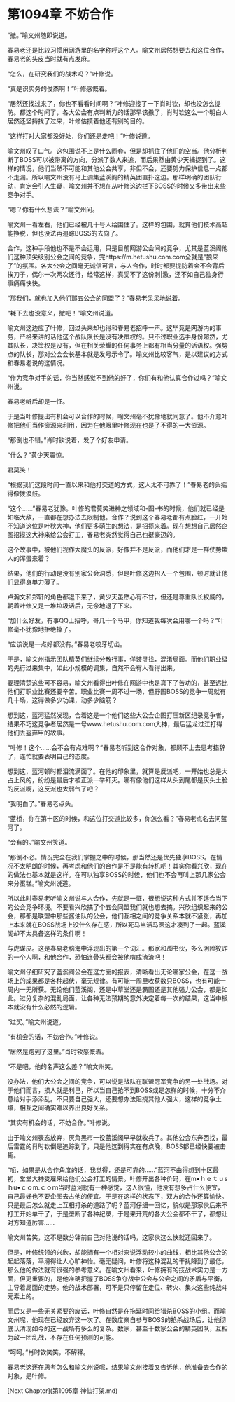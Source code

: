 # 第1094章 不妨合作

“撤。”喻文州随即说道。

春易老还是比较习惯用网游里的名字称呼这个人。喻文州居然想要去和这位合作，春易老的头皮当时就有点发麻。

“怎么，在研究我们的战术吗？”叶修说。

“真是识实务的俊杰啊！”叶修感慨着。

“居然还找过来了，你也不看看时间啊？”叶修迎接了一下肖时钦，却也没怎么提防。都这个时间了，各大公会有点判断力的话那早该撤了，肖时钦这么一个明白人居然还坚持找了过来，叶修估摸着他还有别的目的。

“这样打对大家都没好处，你们还是走吧！”叶修说道。

喻文州叹了口气。这包围说不上是什么圈套，但是却抓住了他们的空当。他分析判断了BOSS可以被带离的方向，分派了数人来追，而后果然由黄少天捕捉到了。这样的情况，他们当然不可能和其他公会共享，非但不会，还要努力保护信息一点都不走漏。所以喻文州没有马上调集蓝溪阁的精英团直扑这边。那样明确的团队行动，肯定会引人生疑，喻文州并不想在从叶修这边拦下BOSS的时候又多带出来些竞争对手。

“嗯？你有什么想法？”喻文州问。

喻文州一看左右，他们已经被几十号人给围住了。这样的包围，就算他们技术高超能挣脱，但也没法再追踪BOSS的去向了。

合作，这种手段他也不是不会运用，只是目前网游公会间的竞争，尤其是蓝溪阁他们这种顶尖级别公会之间的竞争，完https://m.hetushu.com.com全就是“狼来了”的氛围。各大公会之间毫无诚信可言，与人合作，时时都要提防着会不会背后挨刀子，偶尔一次两次还行，经常这样，真受不了这份刺|激，还不如自己独身行事痛痛快快。

“那我们，就也加入他们那五公会的同盟了？”春易老呆呆地说着。

“耗下去也没意义，撤吧！”喻文州说道。

喻文州这边应了叶修，回过头来却也得和春易老招呼一声。这毕竟是网游内的事务，严格来讲的话他这个战队队长是没有决策权的。只不过职业选手身份超然，尤其队长，决策权是没有，但在相关荣耀的任何事务上都有相当分量的话语权。强势点的队长，那对公会会长基本就是发号示令了。喻文州比较客气，是以建议的方式和春易老说的这情况。

“作为竞争对手的话，你当然感觉不到他的好了，你们有和他认真合作过吗？”喻文州说。

春易老听后却是一怔。

于是当叶修提出有机会可以合作的时候，喻文州毫不犹豫地就同意了。他不介意叶修把他们当作资源来利用，因为在他眼里叶修现在也是了不得的一大资源。

“那倒也不错。”肖时钦说着，发了个好友申请。

“什么？”黄少天震惊。

君莫笑！

“根据我们这段时间一直以来和他打交道的方式，这人太不可靠了！”春易老的头摇得像拨浪鼓。

“这个……”春易老犹豫。叶修的君莫笑进神之领域和-图-书的时候，他们就已经是如临大敌，一直都在想办法去限制他。合作？说到这个春易老都有点脸红，一开始不知道这位是叶秋大神，他们更多萌生的想法，是招揽来着。现在想想自己居然企图招揽这大神来给公会打工，春易老突然觉得自己也挺豪迈的。

这个故事中，被他们视作大魔头的反派，好像并不是反派，而他们才是一群仗势欺人的浑蛋来着？

结果，他们的行动是没有别家公会洞悉，但是叶修这边招人一个包围，顿时就让他们显得身单力薄了。

卢瀚文和郑轩的角色都退下来了，黄少天虽然心有不甘，但还是尊重队长权威的，朝着叶修又是一堆垃圾话后，无奈地退了下来。

“加什么好友，有事QQ上招呼，哥几十个马甲，你知道我每次会用哪一个吗？”叶修毫不犹豫地拒绝掉了。

“应该说是一点好都没有。”春易老咬牙切齿。

于是，喻文州指示团队精英们继续分散行事，佯装寻找，混淆局面。而他们职业级的先行过来集中，如此小规模的调集，自然不会有人看得出来。

要理清楚这些可不容易，喻文州看得出叶修在网游中也是真下了苦功的，甚至远比他们打职业比赛还要辛苦。职业比赛一周不过一场，但野图BOSS的竞争一周就有几十场，这得做多少功课，动多少脑筋？

想到这，蓝河猛然发现，合着这是一个他们这些大公会企图打压新区纪录竞争者，结果不巧这竞争者居然是一号www.hetushu.com.com大神，最后猛龙过江打得他们丢盔弃甲的故事。

“叶修！这个……会不会有点难啊？”春易老听到这合作对象，都顾不上去思考措辞了，连忙就要表明自己的态度。

想到这，蓝河顿时都泪流满面了。在他的印象里，就算是反派吧，一开始也总是大占上风的，纷纷是最后才被正派一举歼灭。哪有像他们这样从头到尾都是灰头土脸的反派啊，这反派也太弱气了吧？

“我明白了。”春易老点头。

“蓝桥，你在第十区的时候，和这位打交道比较多，你怎么看？”春易老点名去问蓝河了。

“会有的。”喻文州笑道。

“那倒不必。情况完全在我们掌握之中的时候，那当然还是优先独享BOSS。在情况不太明朗的时候，再考虑和他们的合作是不是能有转机吧！其实你看兴欣，现在的做法也基本就是这样。在可以独享BOSS的时候，他们也不会再叫上那几家公会来分蛋糕。”喻文州说道。

所以此时春易老听喻文州说与人合作，先就是一怔，很想说这种方式并不适合当下的公会竞争环境。不要看兴欣搞了个五会同盟我们就也想去搞。兴欣组织起来的公会，那都是联盟中那些酱油队的公会，他们互相之间的竞争关系本就不紧张，再加上本来就在BOSS战场上没什么存在感，所以死马当活马医这才凑到了一起。蓝溪阁却不太具备这样的条件啊！

与虎谋皮。这是春易老脑海中浮现出的第一个词汇。那家和*图*书伙，多么阴险狡诈的一个人啊，和他合作，恐怕连骨头都会被他啃成渣渣吧！

喻文州仔细研究了蓝溪阁公会在这方面的报表，清晰看出无论哪家公会，在这一战场上的成果都是各种起伏，毫无规律。有可能一周里收获数只BOSS，也有可能一周内一无所获。无论他们蓝溪阁，还是中草堂还是霸图还是其他强力公会，都是如此。过分复杂的混乱局面，让各种无法预期的意外决定着每一次的结果，这当中根本就没有什么必然的逻辑。

“过奖。”喻文州说道。

“有机会的话，不妨合作。”叶修说。

“居然是跑到了这里。”肖时钦感慨着。

“不是吧，他的名声这么差？”喻文州笑。

没办法，他们大公会之间的竞争，可以说是战队在联盟冠军竞争的另一处战场。对于他们而言，损人就是利己，所以当自己抢不到BOSS或是怎样的时候，十分不介意给对手添添乱。不只要自己强大，还要想办法阻挠其他人强大，这样的竞争土壤，相互之间确实难以养出良好关系。

“其实有机会的话，不妨合作。”叶修说。

由于喻文州表态放弃，灰角黑市一役蓝溪阁早早就收兵了。其他公会东奔西找，最后雷霆的肖时钦倒是追踪到了，只是他这到得实在有点晚，BOSS都已经快要被击毙。

“呃，如果是从合作角度的话，我觉得，还是可靠的……”蓝河不由得想到十区最初，堂堂大神受雇来给他们公会打工的情景。叶修开出各种价码，在m•ｈｅｔｕsｈu•ｃｏm.ｃｏｍ当时蓝河就有一种感觉，这人很懂，他没有想多占什么便宜，自己最好也不要企图去占他的便宜。于是在这样的状态下，双方的合作还算愉快。只是最后怎么就走上互相打杀的道路了呢？蓝河仔细一回忆，貌似是那家伙后来不打工开始单干了，于是垄断了各种纪录，于是来开荒的各大公会都不干了，都想让对方知道厉害……

喻文州苦笑，这不是数分钟前自己对他说的话吗，这家伙这么快就还回来了。

但是，叶修统领的兴欣，却能拥有一个相对来说浮动较小的曲线，相比其他公会的起起落落，平滑得让人心旷神怡。毫无疑问，叶修将这种混乱的干扰降到了最低，那么他的做法就有很强的参考意义。在喻文州看来，叶修拥有的技战术实力是一方面，但更重要的，是他准确把握了BOSS争夺战中公会与公会之间的矛盾与平衡，主导着局面的走势。他的战术部署，可不是只停留在走位、转火、集火这些纯战斗元素上的。

而后又是一些无关紧要的废话，叶修自然是在拖延时间给猎杀BOSS的小组。而喻文州呢，他现在已经放弃这一次了。在数度亲自参与BOSS的抢杀战场后，让他彻底认清现如今的这一战场有多么的复杂。数家，甚至十数家公会的精英团队，互相为敌一团乱战，不存在任何预测的可能。

“呵呵。”肖时钦笑笑，不解释。

春易老这还在思考怎么和喻文州说呢，结果喻文州接着又告诉他，他准备去合作的对象，是叶修。



[Next Chapter](第1095章 神仙打架.md)